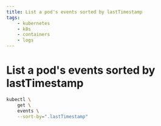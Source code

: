 ```yaml
---
title: List a pod's events sorted by lastTimestamp
tags:
    - kubernetes
    - k8s
    - containers
    - logs
---
```


# List a pod's events sorted by lastTimestamp

~~~ bash
kubectl \
    get \
    events \
    --sort-by=".lastTimestamp"
~~~
